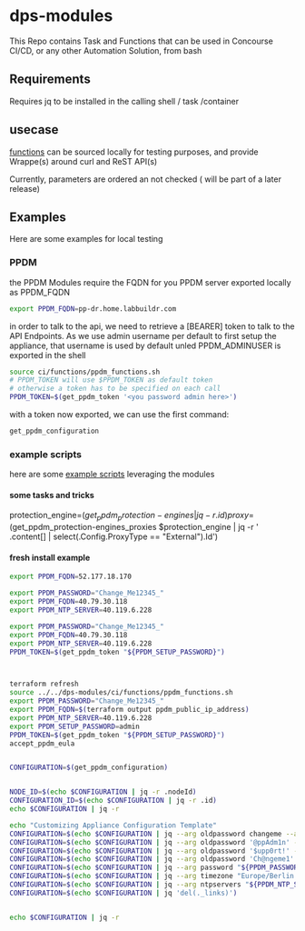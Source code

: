 # dps-modules

This Repo contains Task and Functions that can be used in Concourse CI/CD, or any other Automation Solution, from bash

## Requirements
Requires jq to be installed in the calling shell / task /container

## usecase

[functions](./ci/functions) can be sourced locally for testing purposes, and provide Wrappe(s) around curl and ReST API(s)

Currently, parameters are ordered an not checked ( will be part of a later release)

## Examples

Here are some examples for local testing

### PPDM

the PPDM Modules require the FQDN for you PPDM server exported locally as PPDM_FQDN

```bash
export PPDM_FQDN=pp-dr.home.labbuildr.com
```

in order to talk to the api, we need to retrieve a [BEARER] token to talk to the API Endpoints. As we use admin username per default to first setup the appliance, that username is used by default unled PPDM_ADMINUSER is exported in the shell
```bash
source ci/functions/ppdm_functions.sh
# PPDM_TOKEN will use $PPDM_TOKEN as default token
# otherwise a token has to be specified on each call
PPDM_TOKEN=$(get_ppdm_token '<you password admin here>')
```

with a token now exported, we can use the first command:

```bash
get_ppdm_configuration
```

### example scripts

here are some [example scripts](./ci/scripts) leveraging the modules


#### some tasks and tricks

protection_engine=$(get_ppdm_protection-engines | jq -r .id)
proxy=$(get_ppdm_protection-engines_proxies $protection_engine  | jq -r ' .content[] | select(.Config.ProxyType == "External").Id')




#### fresh install example
```bash
export PPDM_FQDN=52.177.18.170

export PPDM_PASSWORD="Change_Me12345_"
export PPDM_FQDN=40.79.30.118
export PPDM_NTP_SERVER=40.119.6.228

export PPDM_PASSWORD="Change_Me12345_"
export PPDM_FQDN=40.79.30.118
export PPDM_NTP_SERVER=40.119.6.228
PPDM_TOKEN=$(get_ppdm_token "${PPDM_SETUP_PASSWORD}")



terraform refresh 
source ../../dps-modules/ci/functions/ppdm_functions.sh
export PPDM_PASSWORD="Change_Me12345_"
export PPDM_FQDN=$(terraform output ppdm_public_ip_address)
export PPDM_NTP_SERVER=40.119.6.228
export PPDM_SETUP_PASSWORD=admin
PPDM_TOKEN=$(get_ppdm_token "${PPDM_SETUP_PASSWORD}")
accept_ppdm_eula


CONFIGURATION=$(get_ppdm_configuration)


NODE_ID=$(echo $CONFIGURATION | jq -r .nodeId)  
CONFIGURATION_ID=$(echo $CONFIGURATION | jq -r .id)
echo $CONFIGURATION | jq -r

echo "Customizing Appliance Configuration Template"
CONFIGURATION=$(echo $CONFIGURATION | jq --arg oldpassword changeme --arg password "${PPDM_PASSWORD}" '(.osUsers[] | select(.userName == "root").newPassword) |= $password | (.osUsers[] | select(.userName == "root").password) |= $oldpassword')
CONFIGURATION=$(echo $CONFIGURATION | jq --arg oldpassword '@ppAdm1n' --arg password "${PPDM_PASSWORD}" '(.osUsers[] | select(.userName == "admin").newPassword) |= $password | (.osUsers[] | select(.userName == "admin").password) |= $oldpassword')
CONFIGURATION=$(echo $CONFIGURATION | jq --arg oldpassword '$upp0rt!' --arg password "${PPDM_PASSWORD}" '(.osUsers[] | select(.userName == "support").newPassword) |= $password | (.osUsers[] | select(.userName == "support").password) |= $oldpassword')
CONFIGURATION=$(echo $CONFIGURATION | jq --arg oldpassword 'Ch@ngeme1' --arg password "${PPDM_PASSWORD}" '.lockbox.passphrase  |= $oldpassword | .lockbox.newPassphrase  |= $password')
CONFIGURATION=$(echo $CONFIGURATION | jq --arg password "${PPDM_PASSWORD}" '.applicationUserPassword |= $password')
CONFIGURATION=$(echo $CONFIGURATION | jq --arg timezone "Europe/Berlin - Central European Time" '.timeZone |= $timezone')
CONFIGURATION=$(echo $CONFIGURATION | jq --arg ntpservers "${PPDM_NTP_SERVER}" '.ntpServers |= [$ntpservers]')
CONFIGURATION=$(echo $CONFIGURATION | jq 'del(._links)')


echo $CONFIGURATION | jq -r
```
